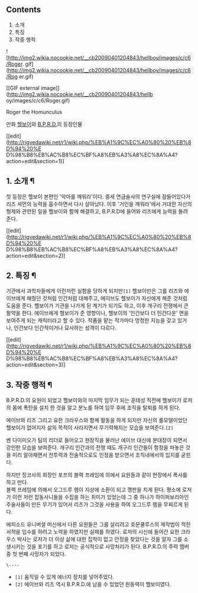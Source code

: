 ## Contents

    

1. 소개 
2. 특징 
3. 작중 행적 

![http://img2.wikia.nocookie.net/__cb20090401204843/hellboy/images/c/c6/Roger.
gif](http://img2.wikia.nocookie.net/__cb20090401204843/hellboy/images/c/c6/Rog
er.gif)

[[GIF external image]](http://img2.wikia.nocookie.net/__cb20090401204843/hellb
oy/images/c/c6/Roger.gif)

Roger the Homunculus

만화 [헬보이](%ED%97%AC%EB%B3%B4%EC%9D%B4.md)와 [B.P.R.D.](B.P.R.D..md)의 등장인물

[[edit](http://rigvedawiki.net/r1/wiki.php/%EB%A1%9C%EC%A0%80%20%EB%8D%94%20%E
D%98%B8%EB%AC%B8%EC%BF%A8%EB%A3%A8%EC%8A%A4?action=edit&section=1)]

## 1. 소개 ¶

첫 등장은 헬보이 본편인 '악마를 깨워라'이다. 중세 연금술사의 연구실에 잠들어있다가 리즈 셔먼의 능력을 흡수하면서 다시 살아났다. 이후
'거인을 깨워라'에서 거대한 자신의 형제와 관련된 일을 헬보이와 함께 해결하고, B.P.R.D에 들어와 리즈에게 능력을 돌려준다.

[[edit](http://rigvedawiki.net/r1/wiki.php/%EB%A1%9C%EC%A0%80%20%EB%8D%94%20%E
D%98%B8%EB%AC%B8%EC%BF%A8%EB%A3%A8%EC%8A%A4?action=edit&section=2)]

## 2. 특징 ¶

기관에서 과학자들에게 이런저런 실험을 당하게 되지만`[1]` 헬보이만은 그를 리즈와 에이브에게 해줬던 것처럼 인간처럼 대해주고, 에이브도
헬보이가 자신에게 해준 것처럼 도움을 준다. 헬보이가 기관을 나가게 된 계기가 되기도 하고, 이후 개구리 전쟁에서 큰 활약을 한다.
에이브에게 헬보이가 준 영향이나, 헬보이의 '인간보다 더 인간다운' 면을 보여주게 되는 캐릭터라고 할 수 있다. 작품을 맡는 작가마다 멍청한
지능을 갖고 있거나, 인간보다 인간적이거나 묘사하는 성격이 다르다.

  

[[edit](http://rigvedawiki.net/r1/wiki.php/%EB%A1%9C%EC%A0%80%20%EB%8D%94%20%E
D%98%B8%EB%AC%B8%EC%BF%A8%EB%A3%A8%EC%8A%A4?action=edit&section=3)]

## 3. 작중 행적 ¶

B.P.R.D.의 요원이 되었고 헬보이와의 마지막 임무가 되는 훈테성 직전에 헬보이가 로저의 몸에 폭탄을 설치 한 것을 알고 분노를 하여
임무 후에 조직을 탈퇴를 하게 된다.

  

에이브와 리즈 그리고 요한 크라우스와 함께 활동을 하게 되지만 자신의 롤모델이었던 헬보이가 없어지자 삶의 목적이 사라지면서 무기력해지는
모습을 보여준다.`[2]`

  

벤 다이미오가 팀의 리더로 들어오고 현장직을 물러난 에이브 대신에 분대장이 되면서 강인한 모습을 보여준다. 개구리 인간과의 전쟁 때도 개구리
인간들이 함정을 파놓은 것을 미리 알아채면서 전투력과 전술적으로도 인정을 받으면서 조직내에서의 입지를 굳힌다.

  

하지만 징코사의 회장인 포프의 블랙 프레임에 의에서 요원들과 같이 현장에서 폭사를 하고 만다.  
블랙 프레임에 의해서 오그드루 헴이 지상에 소환이 되고 깽판을 치게 된다. 평소에 로저가 이런 저런 잡동사니들을 수집을 하는 취미가 있었는데
그 중 하나가 하이퍼보리아인 주술사들이 만든 무기가 있어서 리즈가 그것을 사용을 하여 오그드루 헴을 무찌르게 된다.

  

에피소드 유니버셜 머신에서 다른 요원들은 그를 살리려고 호문쿨루스의 제작법이 적힌 서적을 입수를 하려고 노력을 하였지만 실패를 하였다.
로저의 시신에 들어간 요한 크라우스 박사는 로저가 더 이상 삶에 대한 집착이 없고 안정을 찾았다는 것을 알자 그를 소생시키는 것을 포기를
하고 로저는 공식적으로 사망처리가 된다. B.P.R.D.의 주력 멤버 중 첫 번째 사망자가 되었다.

`\----`

  * `[1]` 움직일 수 있게 에너지 장치를 넣어주었다.
  * `[2]` 에이브와 리즈 역시 B.P.R.D.에 남을 수 있었던 원동력이 헬보이였다.

